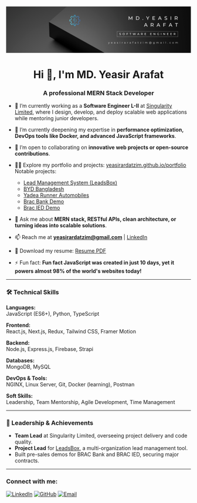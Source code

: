 ![My Banner](./profile.png)
<h1 align="center">Hi 👋, I'm MD. Yeasir Arafat</h1>
<h3 align="center">A professional MERN Stack Developer</h3>

- 🔭 I’m currently working as a **Software Engineer L-II** at [Singularity Limited](https://singularitybd.com/), where I design, develop, and deploy scalable web applications while mentoring junior developers.

- 🌱 I’m currently deepening my expertise in **performance optimization, DevOps tools like Docker, and advanced JavaScript frameworks**.

- 👯 I’m open to collaborating on **innovative web projects or open-source contributions**.

- 👨‍💻 Explore my portfolio and projects: [yeasirardatzim.github.io/portfolio](https://yeasirardatzim.github.io/portfolio)  
   Notable projects:

  - [Lead Management System (LeadsBox)](https://leadsbox.io)
  - [BYD Bangladesh](https://bydauto.com.bd)
  - [Yadea Runner Automobiles](https://yadea.runnerautomobiles.com)
  - [Brac Bank Demo](https://brac-bank.vercel.app/)
  - [Brac IED Demo](https://brac-ied.vercel.app/)

- 💬 Ask me about **MERN stack, RESTful APIs, clean architecture, or turning ideas into scalable solutions**.

- 📫 Reach me at **yeasirardatzim@gmail.com** | [LinkedIn](https://linkedin.com/in/arafat99)

- 📄 Download my resume: [Resume PDF](https://yeasirarafatzim.github.io/portfolio/resume.pdf)

- ⚡ Fun fact: **Fun fact JavaScript was created in just 10 days, yet it powers almost 98% of the world's websites today!**

---

### 🛠️ Technical Skills

**Languages:**  
JavaScript (ES6+), Python, TypeScript

**Frontend:**  
React.js, Next.js, Redux, Tailwind CSS, Framer Motion

**Backend:**  
Node.js, Express.js, Firebase, Strapi

**Databases:**  
MongoDB, MySQL

**DevOps & Tools:**  
NGINX, Linux Server, Git, Docker (learning), Postman

**Soft Skills:**  
Leadership, Team Mentorship, Agile Development, Time Management

---

### 🌟 Leadership & Achievements

- **Team Lead** at Singularity Limited, overseeing project delivery and code quality.
- **Project Lead** for [LeadsBox](https://leadsbox.io), a multi-organization lead management tool.
- Built pre-sales demos for BRAC Bank and BRAC IED, securing major contracts.

---

<h3 align="left">Connect with me:</h3>
<p align="left">
  <a href="https://linkedin.com/in/arafat99" target="blank"><img src="https://img.icons8.com/color/48/000000/linkedin.png" alt="LinkedIn" width="40"/></a>
  <a href="https://github.com/YeasirArafatzim" target="blank"><img src="https://img.icons8.com/color/48/000000/github--v1.png" alt="GitHub" width="40"/></a>
  <a href="mailto:yeasirardatzim@gmail.com" target="blank"><img src="https://img.icons8.com/color/48/000000/gmail.png" alt="Email" width="40"/></a>
</p>
